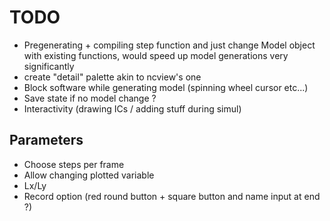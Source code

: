 # TODO

- Pregenerating + compiling step function and just change Model object with existing functions, would speed up model generations very significantly
- create "detail" palette akin to ncview's one
- Block software while generating model (spinning wheel cursor etc...)
- Save state if no model change ?
- Interactivity (drawing ICs / adding stuff during simul)

## Parameters
- Choose steps per frame
- Allow changing plotted variable
- Lx/Ly
- Record option (red round button + square button and name input at end ?)
